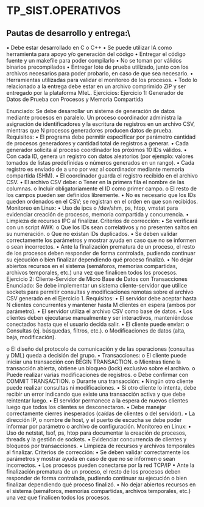 # TP_SIST.OPERATIVOS

## Pautas de desarrollo y entrega:\
• Debe estar desarrollado en C o C++
• Se puede utilizar IA como herramienta para apoyo y/o generación del código
• Entregar el código fuente y un makefile para poder compilarlo
• No se toman por válidos binarios precompilados
• Entregar lote de prueba utilizado, junto con los archivos necesarios para poder probarlo, en caso
de que sea necesario.
• Herramientas utilizadas para validar el monitoreo de los procesos.
• Todo lo relacionado a la entrega debe estar en un archivo comprimido ZIP y ser entregado por la
plataforma MIeL.
Ejercicios:
Ejercicio 1: Generador de Datos de Prueba con Procesos y Memoria Compartida

Enunciado:
Se debe desarrollar un sistema de generación de datos mediante procesos en paralelo.
Un proceso coordinador administra la asignación de identificadores y la escritura de registros en un
archivo CSV, mientras que N procesos generadores producen datos de prueba.
Requisitos:
• El programa debe permitir especificar por parámetro cantidad de procesos generadores y
cantidad total de registros a generar.
• Cada generador solicita al proceso coordinador los próximos 10 IDs válidos.
• Con cada ID, genera un registro con datos aleatorios (por ejemplo: valores tomados de listas
predefinidas o números generados en un rango).
• Cada registro es enviado de a uno por vez al coordinador mediante memoria compartida (SHM).
• El coordinador guarda el registro recibido en el archivo CSV.
• El archivo CSV debe:
o Tener en la primera fila el nombre de las columnas.
o Incluir obligatoriamente el ID como primer campo.
o El resto de los campos pueden ser definidos libremente.
• No es necesario que los IDs queden ordenados en el CSV; se registran en el orden en que son
recibidos.
Monitoreo en Linux:
• Uso de ipcs o /dev/shm, ps, htop, vmstat para evidenciar creación de procesos, memoria compartida
y concurrencia.
• Limpieza de recursos IPC al finalizar.
Criterios de corrección:
• Se verificará con un script AWK:
o Que los IDs sean correlativos y no presenten saltos en su numeración.
o Que no existan IDs duplicados.
• Se deben validar correctamente los parámetros y mostrar ayuda en caso que no se informen o sean
incorrectos.
• Ante la finalización prematura de un proceso, el resto de los procesos deben responder de forma
controlada, pudiendo continuar su ejecución o bien finalizar dependiendo qué proceso finalizó.
• No dejar abiertos recursos en el sistema (semáforos, memorias compartidas, archivos temporales,
etc.) una vez que finalicen todos los procesos.
Ejercicio 2: Cliente-Servidor de Micro Base de Datos con Transacciones
Enunciado:
Se debe implementar un sistema cliente-servidor que utilice sockets para permitir consultas y
modificaciones remotas sobre el archivo CSV generado en el Ejercicio 1.
Requisitos:
• El servidor debe aceptar hasta N clientes concurrentes y mantener hasta M clientes en espera
(ambos por parámetro).
• El servidor utiliza el archivo CSV como base de datos.
• Los clientes deben ejecutarse manualmente y ser interactivos, manteniéndose conectados hasta
que el usuario decida salir.
• El cliente puede enviar:
o Consultas (ej. búsquedas, filtros, etc.).
o Modificaciones de datos (alta, baja, modificación).

o El diseño del protocolo de comunicación y de las operaciones (consultas y DML) queda a
decisión del grupo.
• Transacciones:
o El cliente puede iniciar una transacción con BEGIN TRANSACTION.
o Mientras tiene la transacción abierta, obtiene un bloqueo (lock) exclusivo sobre el archivo.
o Puede realizar varias modificaciones de registros.
o Debe confirmar con COMMIT TRANSACTION.
o Durante una transacción:
▪ Ningún otro cliente puede realizar consultas ni modificaciones.
▪ Si otro cliente lo intenta, debe recibir un error indicando que existe una transacción
activa y que debe reintentar luego.
• El servidor permanece a la espera de nuevos clientes luego que todos los clientes se
desconectaron.
• Debe manejar correctamente cierres inesperados (caídas de clientes o del servidor).
• La dirección IP, o nombre de host, y el puerto de escucha se debe poder informar por parámetro o
archivo de configuración.
Monitoreo en Linux:
• Uso de netstat, lsof, ps, htop para documentar la creación de procesos, threads y la gestión de
sockets.
• Evidenciar concurrencia de clientes y bloqueos por transacciones.
• Limpieza de recursos y archivos temporales al finalizar.
Criterios de corrección:
• Se deben validar correctamente los parámetros y mostrar ayuda en caso de que no se informen o
sean incorrectos.
• Los procesos pueden conectarse por la red TCP/IP
• Ante la finalización prematura de un proceso, el resto de los procesos deben responder de forma
controlada, pudiendo continuar su ejecución o bien finalizar dependiendo qué proceso finalizó.
• No dejar abiertos recursos en el sistema (semáforos, memorias compartidas, archivos temporales,
etc.) una vez que finalicen todos los procesos.
